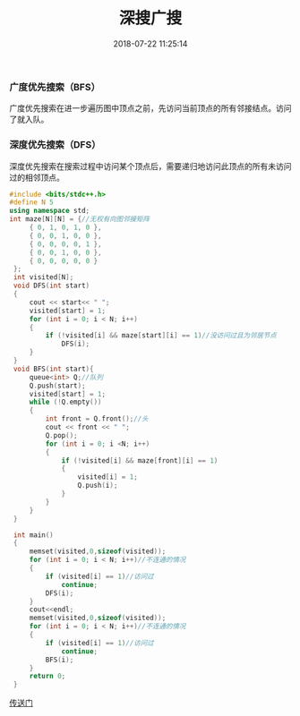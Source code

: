 ﻿---
title: 深搜广搜
date: 2018-07-22 11:25:14
tags:
- ACM
- BFS
- DFS
- 搜索
categories:
- ACM
- 搜索
password:
abstract:
message:
description:
top:
---

### 广度优先搜索（BFS）
 广度优先搜索在进一步遍历图中顶点之前，先访问当前顶点的所有邻接结点。访问了就入队。
### 深度优先搜索（DFS）
 深度优先搜索在搜索过程中访问某个顶点后，需要递归地访问此顶点的所有未访问过的相邻顶点。

```C++
#include <bits/stdc++.h>
#define N 5
using namespace std;
int maze[N][N] = {//无权有向图邻接矩阵
     { 0, 1, 0, 1, 0 },
     { 0, 0, 1, 0, 0 },
     { 0, 0, 0, 0, 1 },
     { 0, 0, 1, 0, 0 },
     { 0, 0, 0, 0, 0 }
 };
 int visited[N];
 void DFS(int start)
 {
     cout << start<< " ";
     visited[start] = 1;
     for (int i = 0; i < N; i++)
     {
         if (!visited[i] && maze[start][i] == 1)//没访问过且为邻居节点
             DFS(i);
     }
 }
 void BFS(int start){
     queue<int> Q;//队列
     Q.push(start);
     visited[start] = 1;
     while (!Q.empty())
     {
         int front = Q.front();//头
         cout << front << " ";
         Q.pop();
         for (int i = 0; i <N; i++)
         {
             if (!visited[i] && maze[front][i] == 1)
             {
                 visited[i] = 1;
                 Q.push(i);
             }
         }
     }
 }

 int main()
 {
     memset(visited,0,sizeof(visited));
     for (int i = 0; i < N; i++)//不连通的情况
     {
         if (visited[i] == 1)//访问过
             continue;
         DFS(i);
     }
     cout<<endl;
     memset(visited,0,sizeof(visited));
     for (int i = 0; i < N; i++)//不连通的情况
     {
         if (visited[i] == 1)//访问过
             continue;
         BFS(i);
     }
     return 0;
 }
```
[传送门](https://blog.csdn.net/wumingkeqi/article/details/70940978)	